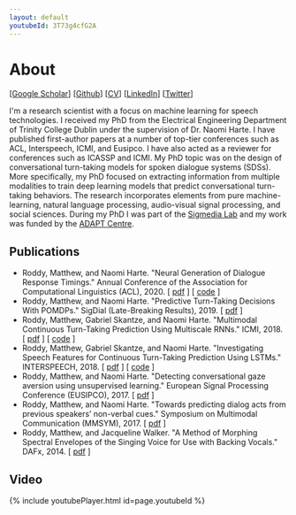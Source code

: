 ```yaml
---
layout: default
youtubeId: 3T73g4cfG2A
---
```


# About

[[Google Scholar](https://scholar.google.com/citations?user=dol_RJ8AAAAJ&hl=en)] [[Github](https://github.com/mattroddy)] [[CV](./assets/webCV.pdf)] [[LinkedIn](https://www.linkedin.com/in/matthew-roddy-45966267/)]  [[Twitter](https://twitter.com/Matt_Roddy)]

I'm a research scientist with a focus on machine learning for speech technologies. I received my PhD from the Electrical Engineering Department of Trinity College Dublin under the supervision of Dr. Naomi Harte. I have published first-author papers at a number of top-tier conferences such as ACL, Interspeech, ICMI, and Eusipco. I have also acted as a reviewer for conferences such as ICASSP and ICMI. My PhD topic was on the design of conversational turn-taking models for spoken dialogue systems (SDSs). More specifically, my PhD focused on extracting information from multiple modalities to train deep learning models that predict conversational turn-taking behaviors. The research incorporates elements from pure machine-learning, natural language processing, audio-visual signal processing, and social sciences. During my PhD I was part of the [Sigmedia Lab](http://www.mee.tcd.ie/~sigmedia/) and my work was funded by the [ADAPT Centre](https://www.adaptcentre.ie/). 



## Publications

* Roddy, Matthew, and Naomi Harte. "Neural Generation of Dialogue Response Timings." Annual Conference of the Association for Computational Linguistics (ACL), 2020. [ [pdf](https://www.aclweb.org/anthology/2020.acl-main.221.pdf) ] [ [code](https://github.com/mattroddy/RTNets) ]
* Roddy, Matthew, and Naomi Harte. "Predictive Turn-Taking Decisions With POMDPs." SigDial (Late-Breaking Results), 2019. [ [pdf](http://www.cs.utep.edu/nigel/deep/Roddy-Sigdial19ss.pdf) ]
* Roddy, Matthew, Gabriel Skantze, and Naomi Harte. "Multimodal Continuous Turn-Taking Prediction Using Multiscale RNNs." ICMI, 2018. [ [pdf](http://arxiv.org/abs/1808.10785) ] [ [code](https://github.com/mattroddy/lstm_turn_taking_prediction) ]
* Roddy, Matthew, Gabriel Skantze, and Naomi Harte. "Investigating Speech Features for Continuous Turn-Taking Prediction Using LSTMs." INTERSPEECH, 2018. [ [pdf](https://arxiv.org/pdf/1806.11461.pdf) ] [ [code](https://github.com/mattroddy/lstm_turn_taking_prediction) ]
* Roddy, Matthew, and Naomi Harte. "Detecting conversational gaze aversion using unsupervised learning." European Signal Processing Conference (EUSIPCO), 2017. [ [pdf](https://ieeexplore.ieee.org/abstract/document/8081172/) ]
* Roddy, Matthew, and Naomi Harte. "Towards predicting dialog acts from previous speakers’ non-verbal cues." Symposium on Multimodal Communication (MMSYM), 2017. [ [pdf](http://mmsym.org/wp-content/uploads/2017/10/MMSYM2017_paper5_RoddyHarte.pdf) ]
* Roddy, Matthew, and Jacqueline Walker. "A Method of Morphing Spectral Envelopes of the Singing Voice for Use with Backing Vocals." DAFx, 2014. [ [pdf](http://www.dafx14.fau.de/papers/dafx14_matthew_roddy_a_method_of_morphing_spec.pdf) ]


## Video

{% include youtubePlayer.html id=page.youtubeId %}
